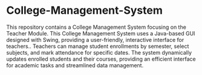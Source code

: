 # College-Management-System
This repository contains a College Management System focusing on the Teacher Module. This College Management System uses a Java-based GUI designed with Swing, providing a user-friendly, interactive interface for teachers.. Teachers can manage student enrollments by semester, select subjects, and mark attendance for specific dates. The system dynamically updates enrolled students and their courses, providing an efficient interface for academic tasks and streamlined data management.
